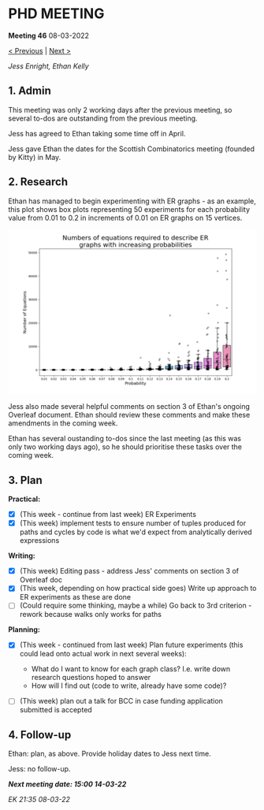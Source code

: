 # PHD MEETING

__Meeting 46__
08-03-2022

[< Previous](45_03-03-22.md) | [Next >](47_17-03-22.md)

_Jess Enright,_
_Ethan Kelly_


## 1. Admin

This meeting was only 2 working days after the previous meeting, so several to-dos are outstanding from the previous meeting.

Jess has agreed to Ethan taking some time off in April.

Jess gave Ethan the dates for the Scottish Combinatorics meeting (founded by Kitty) in May.


## 2. Research

Ethan has managed to begin experimenting with ER graphs - as an example, this plot shows box plots representing 50 experiments for each probability value from 0.01 to 0.2 in increments of 0.01 on ER graphs on 15 vertices.

![](2022/03/img/myplot.png)

Jess also made several helpful comments on section 3 of Ethan's ongoing Overleaf document. Ethan should review these comments and make these amendments in the coming week. 

Ethan has several oustanding to-dos since the last meeting (as this was only two working days ago), so he should prioritise these tasks over the coming week.


## 3. Plan

**Practical:**
- [x] (This week - continue from last week) ER Experiments
- [x] (This week) implement tests to ensure number of tuples produced for paths and cycles by code is what we'd expect from analytically derived expressions

**Writing:**
- [x] (This week) Editing pass - address Jess' comments on section 3 of Overleaf doc
- [x] (This week, depending on how practical side goes) Write up approach to ER experiments as these are done
- [ ] (Could require some thinking, maybe a while) Go back to 3rd criterion - rework because walks only works for paths

**Planning:**
- [x] (This week - continued from last week) Plan future experiments (this could lead onto actual work in next several weeks):
	- What do I want to know for each graph class? I.e. write down research questions hoped to answer
	- How will I find out (code to write, already have some code)?
- [ ] (This week) plan out a talk for BCC in case funding application submitted is accepted


## 4. Follow-up

Ethan: plan, as above. Provide holiday dates to Jess next time.

Jess: no follow-up.

**_Next meeting date: 15:00 14-03-22_**



_EK 21:35 08-03-22_
